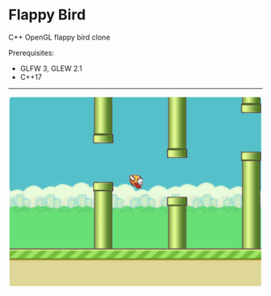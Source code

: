 # Flappy Bird

C++ OpenGL flappy bird clone

Prerequisites:

* GLFW 3, GLEW 2.1
* C++17

----

![alt text](screenshot.png)
